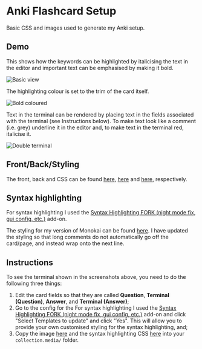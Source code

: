 # Anki Flashcard Setup

Basic CSS and images used to generate my Anki setup.

## Demo

This shows how the keywords can be highlighted by italicising the text in the editor and important text can be emphasised by making it bold. 

![Basic view](https://github.com/PuneetMatharu/AnkiSetup/blob/main/images/demo_basic.png)

The highlighting colour is set to the trim of the card itself.

![Bold coloured](https://github.com/PuneetMatharu/AnkiSetup/blob/main/images/demo_bold_coloured.png)

Text in the terminal can be rendered by placing text in the fields associated with the terminal (see Instructions below). To make text look like a comment (i.e. grey) underline it in the editor and, to make text in the terminal red, italicise it.

![Double terminal](https://github.com/PuneetMatharu/AnkiSetup/blob/main/images/demo_double_terminal.png)

## Front/Back/Styling

The front, back and CSS can be found [here](https://github.com/PuneetMatharu/AnkiSetup/blob/main/styles/light_mode_front.html), [here](https://github.com/PuneetMatharu/AnkiSetup/blob/main/styles/light_mode_back.html) and [here](https://github.com/PuneetMatharu/AnkiSetup/blob/main/styles/light_mode_style.css), respectively.

## Syntax highlighting

For syntax highlighting I used the [Syntax Highlighting FORK (night mode fix, gui config, etc.)](https://ankiweb.net/shared/info/1972239816) add-on. 

The styling for my version of Monokai can be found [here](_styles_for_syntax_highlighting.css). I have updated the styling so that long comments do not automatically go off the card/page, and instead wrap onto the next line. 

## Instructions

To see the terminal shown in the screenshots above, you need to do the following three things:
1. Edit the card fields so that they are called **Question**, **Terminal (Question)**, **Answer**, and **Terminal (Answer)**;
1. Go to the config for the 
For syntax highlighting I used the [Syntax Highlighting FORK (night mode fix, gui config, etc.)](https://ankiweb.net/shared/info/1972239816) add-on and click "Select Templates to update" and click "Yes". This will allow you to provide your own customised styling for the syntax highlighting, and;
1. Copy the image [here](https://github.com/PuneetMatharu/AnkiSetup/tree/main/images/terminal-bar.png) and the syntax highlighting CSS [here](_styles_for_syntax_highlighting.css) into your `collection.media/` folder.
